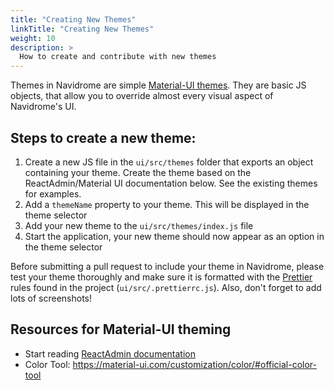 ```yaml
---
title: "Creating New Themes"
linkTitle: "Creating New Themes"
weight: 10
description: >
  How to create and contribute with new themes
---
```


Themes in Navidrome are simple [Material-UI themes](https://material-ui.com/customization/theming/). They are basic JS 
objects, that allow you to override almost every visual aspect of Navidrome's UI.

## Steps to create a new theme:

1) Create a new JS file in the `ui/src/themes` folder that exports an object containing your theme. Create 
the theme based on the ReactAdmin/Material UI documentation below. 
See the existing themes for examples. 
2) Add a `themeName` property to your theme. This will be displayed in the theme selector
3) Add your new theme to the `ui/src/themes/index.js` file
4) Start the application, your new theme should now appear as an option in the theme selector

Before submitting a pull request to include your theme in Navidrome, please test your theme thoroughly and make sure 
it is formatted with the [Prettier](https://prettier.io/) rules found in the project (`ui/src/.prettierrc.js`). 
Also, don't forget to add lots of screenshots!

## Resources for Material-UI theming

* Start reading [ReactAdmin documentation](https://marmelab.com/react-admin/Theming.html#writing-a-custom-theme)
* Color Tool: https://material-ui.com/customization/color/#official-color-tool  
